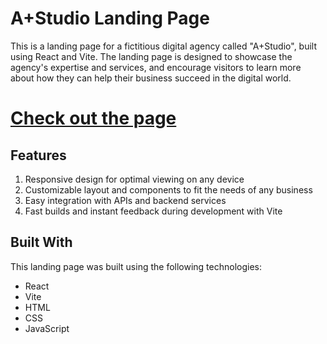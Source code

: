 # A+Studio Landing Page
This is a landing page for a fictitious digital agency called "A+Studio", built using React and Vite. The landing page is designed to showcase the agency's expertise and services, and encourage visitors to learn more about how they can help their business succeed in the digital world.
# [Check out the page](https://neon-salamander-09ca74.netlify.app/)

## Features
1. Responsive design for optimal viewing on any device
2. Customizable layout and components to fit the needs of any business
3. Easy integration with APIs and backend services
4. Fast builds and instant feedback during development with Vite

## Built With
This landing page was built using the following technologies:
* React
* Vite
* HTML
* CSS
* JavaScript

